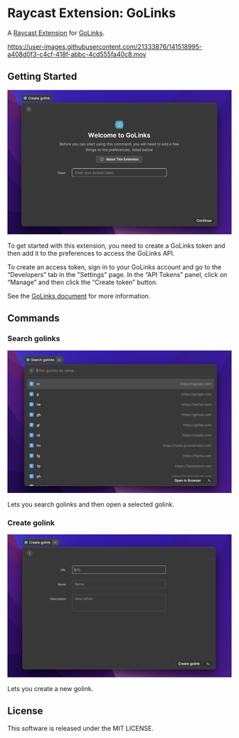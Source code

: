 # Raycast Extension: GoLinks

A [Raycast Extension](https://developers.raycast.com) for [GoLinks](https://www.golinks.io).

https://user-images.githubusercontent.com/21333876/141518995-a408d0f3-c4cf-418f-abbc-4cd555fa40c8.mov

## Getting Started

![screenshot-preferences](./docs/assets/screenshot-preferences.png)

To get started with this extension, you need to create a GoLinks token and then add it to the preferences to access the GoLinks API.

To create an access token, sign in to your GoLinks account and go to the “Developers” tab in the "Settings" page. In the “API Tokens” panel, click on “Manage” and then click the “Create token” button.

See the [GoLinks document](https://docs.golinks.io/#19f87188-f2fb-4b75-bf69-83f0c0ca5029) for more information.

## Commands

### Search golinks

![screenshot-list](./docs/assets/screenshot-list.png)

Lets you search golinks and then open a selected golink.

### Create golink

![screenshot-create](./docs/assets/screenshot-create.png)

Lets you create a new golink.

## License

This software is released under the MIT LICENSE.
